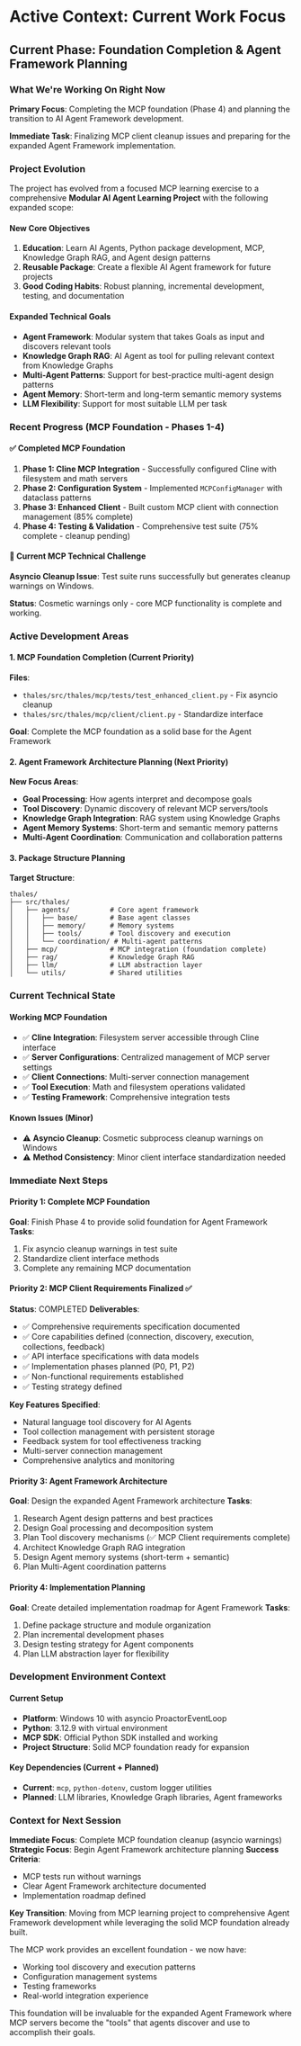 # Active Context: Current Work Focus

## Current Phase: Foundation Completion & Agent Framework Planning

### What We're Working On Right Now

**Primary Focus**: Completing the MCP foundation (Phase 4) and planning the transition to AI Agent Framework development.

**Immediate Task**: Finalizing MCP client cleanup issues and preparing for the expanded Agent Framework implementation.

### Project Evolution

The project has evolved from a focused MCP learning exercise to a comprehensive **Modular AI Agent Learning Project** with the following expanded scope:

#### New Core Objectives
1. **Education**: Learn AI Agents, Python package development, MCP, Knowledge Graph RAG, and Agent design patterns
2. **Reusable Package**: Create a flexible AI Agent framework for future projects
3. **Good Coding Habits**: Robust planning, incremental development, testing, and documentation

#### Expanded Technical Goals
- **Agent Framework**: Modular system that takes Goals as input and discovers relevant tools
- **Knowledge Graph RAG**: AI Agent as tool for pulling relevant context from Knowledge Graphs
- **Multi-Agent Patterns**: Support for best-practice multi-agent design patterns
- **Agent Memory**: Short-term and long-term semantic memory systems
- **LLM Flexibility**: Support for most suitable LLM per task

### Recent Progress (MCP Foundation - Phases 1-4)

#### ✅ Completed MCP Foundation

1. **Phase 1: Cline MCP Integration** - Successfully configured Cline with filesystem and math servers
2. **Phase 2: Configuration System** - Implemented `MCPConfigManager` with dataclass patterns
3. **Phase 3: Enhanced Client** - Built custom MCP client with connection management (85% complete)
4. **Phase 4: Testing & Validation** - Comprehensive test suite (75% complete - cleanup pending)

#### 🔧 Current MCP Technical Challenge

**Asyncio Cleanup Issue**: Test suite runs successfully but generates cleanup warnings on Windows.

**Status**: Cosmetic warnings only - core MCP functionality is complete and working.

### Active Development Areas

#### 1. MCP Foundation Completion (Current Priority)

**Files**: 
- `thales/src/thales/mcp/tests/test_enhanced_client.py` - Fix asyncio cleanup
- `thales/src/thales/mcp/client/client.py` - Standardize interface

**Goal**: Complete the MCP foundation as a solid base for the Agent Framework

#### 2. Agent Framework Architecture Planning (Next Priority)

**New Focus Areas**:
- **Goal Processing**: How agents interpret and decompose goals
- **Tool Discovery**: Dynamic discovery of relevant MCP servers/tools
- **Knowledge Graph Integration**: RAG system using Knowledge Graphs
- **Agent Memory Systems**: Short-term and semantic memory patterns
- **Multi-Agent Coordination**: Communication and collaboration patterns

#### 3. Package Structure Planning

**Target Structure**:
```
thales/
├── src/thales/
│   ├── agents/          # Core agent framework
│   │   ├── base/        # Base agent classes
│   │   ├── memory/      # Memory systems
│   │   ├── tools/       # Tool discovery and execution
│   │   └── coordination/ # Multi-agent patterns
│   ├── mcp/             # MCP integration (foundation complete)
│   ├── rag/             # Knowledge Graph RAG
│   ├── llm/             # LLM abstraction layer
│   └── utils/           # Shared utilities
```

### Current Technical State

#### Working MCP Foundation
- ✅ **Cline Integration**: Filesystem server accessible through Cline interface
- ✅ **Server Configurations**: Centralized management of MCP server settings
- ✅ **Client Connections**: Multi-server connection management
- ✅ **Tool Execution**: Math and filesystem operations validated
- ✅ **Testing Framework**: Comprehensive integration tests

#### Known Issues (Minor)
- ⚠️ **Asyncio Cleanup**: Cosmetic subprocess cleanup warnings on Windows
- ⚠️ **Method Consistency**: Minor client interface standardization needed

### Immediate Next Steps

#### Priority 1: Complete MCP Foundation
**Goal**: Finish Phase 4 to provide solid foundation for Agent Framework
**Tasks**:
1. Fix asyncio cleanup warnings in test suite
2. Standardize client interface methods
3. Complete any remaining MCP documentation

#### Priority 2: MCP Client Requirements Finalized ✅
**Status**: COMPLETED
**Deliverables**:
- ✅ Comprehensive requirements specification documented
- ✅ Core capabilities defined (connection, discovery, execution, collections, feedback)
- ✅ API interface specifications with data models
- ✅ Implementation phases planned (P0, P1, P2)
- ✅ Non-functional requirements established
- ✅ Testing strategy defined

**Key Features Specified**:
- Natural language tool discovery for AI Agents
- Tool collection management with persistent storage
- Feedback system for tool effectiveness tracking
- Multi-server connection management
- Comprehensive analytics and monitoring

#### Priority 3: Agent Framework Architecture
**Goal**: Design the expanded Agent Framework architecture
**Tasks**:
1. Research Agent design patterns and best practices
2. Design Goal processing and decomposition system
3. Plan Tool discovery mechanisms (✅ MCP Client requirements complete)
4. Architect Knowledge Graph RAG integration
5. Design Agent memory systems (short-term + semantic)
6. Plan Multi-Agent coordination patterns

#### Priority 4: Implementation Planning
**Goal**: Create detailed implementation roadmap for Agent Framework
**Tasks**:
1. Define package structure and module organization
2. Plan incremental development phases
3. Design testing strategy for Agent components
4. Plan LLM abstraction layer for flexibility

### Development Environment Context

#### Current Setup
- **Platform**: Windows 10 with asyncio ProactorEventLoop
- **Python**: 3.12.9 with virtual environment
- **MCP SDK**: Official Python SDK installed and working
- **Project Structure**: Solid MCP foundation ready for expansion

#### Key Dependencies (Current + Planned)
- **Current**: `mcp`, `python-dotenv`, custom logger utilities
- **Planned**: LLM libraries, Knowledge Graph libraries, Agent frameworks

### Context for Next Session

**Immediate Focus**: Complete MCP foundation cleanup (asyncio warnings)
**Strategic Focus**: Begin Agent Framework architecture planning
**Success Criteria**: 
- MCP tests run without warnings
- Clear Agent Framework architecture documented
- Implementation roadmap defined

**Key Transition**: Moving from MCP learning project to comprehensive Agent Framework development while leveraging the solid MCP foundation already built.

The MCP work provides an excellent foundation - we now have:
- Working tool discovery and execution patterns
- Configuration management systems
- Testing frameworks
- Real-world integration experience

This foundation will be invaluable for the expanded Agent Framework where MCP servers become the "tools" that agents discover and use to accomplish their goals.
